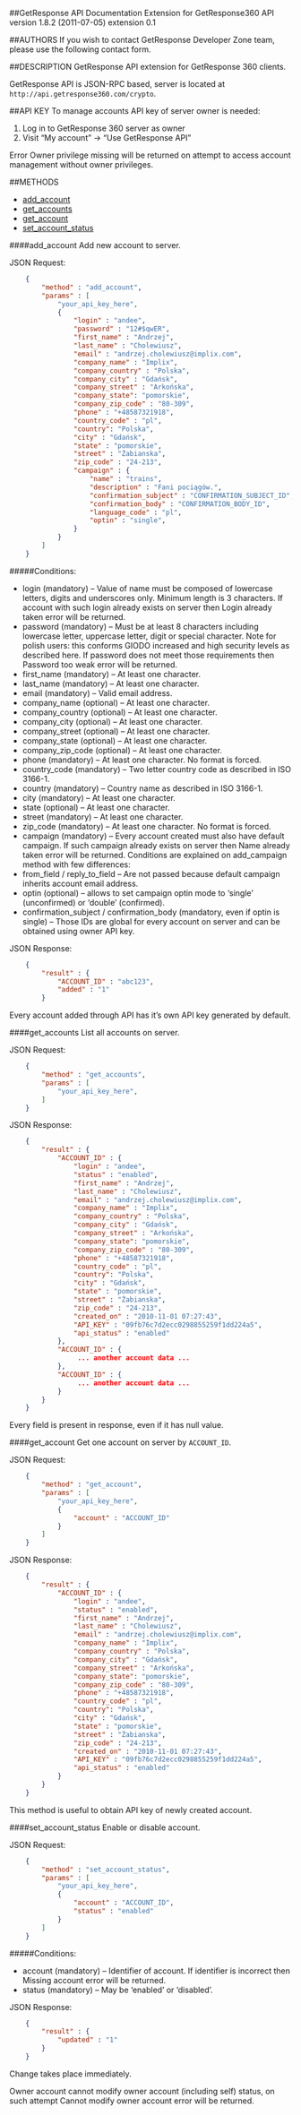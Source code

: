 ##GetResponse API Documentation Extension for GetResponse360
API version 1.8.2 (2011-07-05) extension 0.1

##AUTHORS
If you wish to contact GetResponse Developer Zone team, please use the following contact form.

##DESCRIPTION
GetResponse API extension for GetResponse 360 clients.

GetResponse API is JSON-RPC based, server is located at `http://api.getresponse360.com/crypto`.

##API KEY
To manage accounts API key of server owner is needed:

1.	Log in to GetResponse 360 server as owner
2.	Visit “My account” → “Use GetResponse API”

Error Owner privilege missing will be returned on attempt to access account management without owner privileges.

##METHODS

*	[add_account](#add_account)
*	[get_accounts](#get_accounts)
*	[get_account](#get_account)
*	[set_account_status](#set_account_status)
 

####add_account<a name="add_account"/>
Add new account to server.

JSON Request:

```json
    {
        "method" : "add_account",
        "params" : [
            "your_api_key_here",
            {
                "login" : "andee",
                "password" : "12#$qwER",
                "first_name" : "Andrzej",
                "last_name" : "Cholewiusz",
                "email" : "andrzej.cholewiusz@implix.com",
                "company_name" : "Implix",
                "company_country" : "Polska",
                "company_city" : "Gdańsk",
                "company_street" : "Arkońska",
                "company_state": "pomorskie",
                "company_zip_code" : "80-309",
                "phone" : "+48587321918",
                "country_code" : "pl",
                "country": "Polska",
                "city" : "Gdańsk",
                "state" : "pomorskie",
                "street" : "Żabianska",
                "zip_code" : "24-213",
                "campaign" : {
                    "name" : "trains",
                    "description" : "Fani pociągów.",
                    "confirmation_subject" : "CONFIRMATION_SUBJECT_ID",
                    "confirmation_body" : "CONFIRMATION_BODY_ID",
                    "language_code" : "pl",
                    "optin" : "single",
                }
            }
        ]
    }
```

#####Conditions:

*	login (mandatory) – Value of name must be composed of lowercase letters, digits and underscores only. Minimum length is 3 characters. If account with such login already exists on server then Login already taken error will be returned.
*	password (mandatory) – Must be at least 8 characters including lowercase letter, uppercase letter, digit or special character. Note for polish users: this conforms GIODO increased and high security levels as described here. If password does not meet those requirements then Password too weak error will be returned.
*	first_name (mandatory) – At least one character.
*	last_name (mandatory) – At least one character.
*	email (mandatory) – Valid email address.
*	company_name (optional) – At least one character.
*	company_country (optional) – At least one character.
*	company_city (optional) – At least one character.
*	company_street (optional) – At least one character.
*	company_state (optional) – At least one character.
*	company_zip_code (optional) – At least one character.
*	phone (mandatory) – At least one character. No format is forced.
*	country_code (mandatory) – Two letter country code as described in ISO 3166-1.
*	country (mandatory) – Country name as described in ISO 3166-1.
*	city (mandatory) – At least one character.
*	state (optional) – At least one character.
*	street (mandatory) – At least one character.
*	zip_code (mandatory) – At least one character. No format is forced.
*	campaign (mandatory) – Every account created must also have default campaign. If such campaign already exists on server then Name already taken error will be returned. Conditions are explained on add_campaign method with few differences:
*	from_field / reply_to_field – Are not passed because default campaign inherits account email address.
*	optin (optional) – allows to set campaign optin mode to ‘single’ (unconfirmed) or ‘double’ (confirmed).
*	confirmation_subject / confirmation_body (mandatory, even if optin is single) – Those IDs are global for every account on server and can be obtained using owner API key.

JSON Response:

```json
    {
        "result" : {
            "ACCOUNT_ID" : "abc123",
            "added" : "1"
        }
```

Every account added through API has it’s own API key generated by default.

####get_accounts<a name="get_accounts"/>
List all accounts on server.

JSON Request:

```json
    {
        "method" : "get_accounts",
        "params" : [
            "your_api_key_here",
        ]
    }
```
    
JSON Response:

```json
    {
        "result" : {
            "ACCOUNT_ID" : {
                "login" : "andee",
                "status" : "enabled",
                "first_name" : "Andrzej",
                "last_name" : "Cholewiusz",
                "email" : "andrzej.cholewiusz@implix.com",
                "company_name" : "Implix",
                "company_country" : "Polska",
                "company_city" : "Gdańsk",
                "company_street" : "Arkońska",
                "company_state": "pomorskie",
                "company_zip_code" : "80-309",
                "phone" : "+48587321918",
                "country_code" : "pl",
                "country": "Polska",
                "city" : "Gdańsk",
                "state" : "pomorskie",
                "street" : "Żabianska",
                "zip_code" : "24-213",
                "created_on" : "2010-11-01 07:27:43",
                "API_KEY" : "09fb76c7d2ecc0298855259f1dd224a5",
                "api_status" : "enabled"
            },
            "ACCOUNT_ID" : {
                 ... another account data ...
            },
            "ACCOUNT_ID" : {
                 ... another account data ...
            }
        }
    }
```

Every field is present in response, even if it has null value.

####get_account<a name="get_account"/>
Get one account on server by `ACCOUNT_ID`.

JSON Request:

```json
    {
        "method" : "get_account",
        "params" : [
            "your_api_key_here",
            {
                "account" : "ACCOUNT_ID"
            }
        ]
    }
```

JSON Response:

```json
    {
        "result" : {
            "ACCOUNT_ID" : {
                "login" : "andee",
                "status" : "enabled",
                "first_name" : "Andrzej",
                "last_name" : "Cholewiusz",
                "email" : "andrzej.cholewiusz@implix.com",
                "company_name" : "Implix",
                "company_country" : "Polska",
                "company_city" : "Gdańsk",
                "company_street" : "Arkońska",
                "company_state": "pomorskie",
                "company_zip_code" : "80-309",
                "phone" : "+48587321918",
                "country_code" : "pl",
                "country": "Polska",
                "city" : "Gdańsk",
                "state" : "pomorskie",
                "street" : "Żabianska",
                "zip_code" : "24-213",
                "created_on" : "2010-11-01 07:27:43",
                "API_KEY" : "09fb76c7d2ecc0298855259f1dd224a5",
                "api_status" : "enabled"
            }
        }
    }
```    
    
This method is useful to obtain API key of newly created account.

####set_account_status<a name="set_account_status"/>
Enable or disable account.

JSON Request:

```json
    {
        "method" : "set_account_status",
        "params" : [
            "your_api_key_here",
            {
                "account" : "ACCOUNT_ID",
                "status" : "enabled"
            }
        ]
    }
```

#####Conditions:

*	account (mandatory) – Identifier of account. If identifier is incorrect then Missing account error will be returned.
*	status (mandatory) – May be ‘enabled’ or ‘disabled’.

JSON Response:

```json
    {
        "result" : {
            "updated" : "1"
        }
    }
```

Change takes place immediately.

Owner account cannot modify owner account (including self) status, on such attempt Cannot modify owner account error will be returned.
